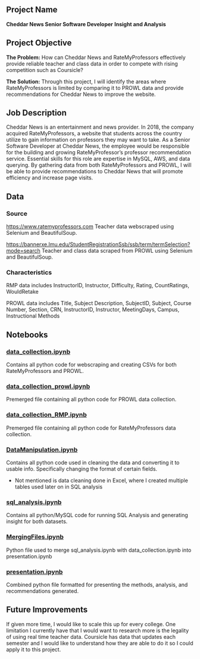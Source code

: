 ## Project Name
**Cheddar News Senior Software Developer**
**Insight and Analysis**

## Project Objective
**The Problem:**
How can Cheddar News and RateMyProfessors effectively provide reliable teacher and class data in order to compete with rising competition such as Coursicle?

**The Solution:**
Through this project, I will identify the areas where RateMyProfessors is limited by comparing it to PROWL data and provide recommendations for Cheddar News to improve the website. 

## Job Description
Cheddar News is an entertainment and news provider. In 2018, the company acquired RateMyProfessors, a website that students across the country utilize to gain information on professors they may want to take. As a Senior Software Developer at Cheddar News, the employee would be responsible for the building and growing RateMyProfessor’s professor recommendation service. Essential skills for this role are expertise in MySQL, AWS, and data querying. By gathering data from both RateMyProfessors and PROWL, I will be able to provide recommendations to Cheddar News that will promote efficiency and increase page visits.

## Data
### Source
https://www.ratemyprofessors.com
Teacher data webscraped using Selenium and BeautifulSoup.

https://bannerxe.lmu.edu/StudentRegistrationSsb/ssb/term/termSelection?mode=search
Teacher and class data scraped from PROWL using Selenium and BeautifulSoup.

### Characteristics
RMP data includes InstructorID, Instructor, Difficulty, Rating, CountRatings, WouldRetake

PROWL data includes Title, Subject Description, SubjectID, Subject, Course Number, Section, CRN, InstructorID, Instructor, MeetingDays, Campus, Instructional Methods

## Notebooks
### [data_collection.ipynb](DataCollection/data_collection.ipynb)
Contains all python code for webscraping and creating CSVs for both RateMyProfessors and PROWL. 

### [data_collection_prowl.ipynb](DataCollection/data_collection_prowl.ipynb)
Premerged file containing all python code for PROWL data collection.

### [data_collection_RMP.ipynb](DataCollection/data_collection_RMP.ipynb)
Premerged file containing all python code for RateMyProfessors data collection.

### [DataManipulation.ipynb](DataCleaning/DataManipulation.ipynb)
Contains all python code used in cleaning the data and converting it to usable info. Specifically changing the format of certain fields. 

- Not mentioned is data cleaning done in Excel, where I created multiple tables used later on in SQL analysis

### [sql_analysis.ipynb](SQLAnalysis/sql_analysis.ipynb)
Contains all python/MySQL code for running SQL Analysis and generating insight for both datasets.

### [MergingFiles.ipynb](Presentation/MergingFiles.ipynb)
Python file used to merge sql_analysis.ipynb with data_collection.ipynb into presentation.ipynb

### [presentation.ipynb](Presentation/presentation.ipynb)
Combined python file formatted for presenting the methods, analysis, and recommendations generated.

## Future Improvements
If given more time, I would like to scale this up for every college. One limitation I currently have that I would want to research more is the legality of using real time teacher data. Coursicle has data that updates each semester and I would like to understand how they are able to do it so I could apply it to this project.
